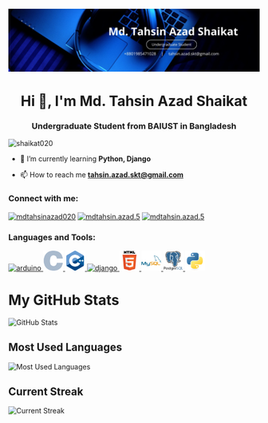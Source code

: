 ![logo](https://github.com/shaikat020/shaikat020/blob/main/logo.jpeg) 
<h1 align="center">Hi 👋, I'm Md. Tahsin Azad Shaikat</h1>
<h3 align="center">Undergraduate Student from BAIUST in Bangladesh</h3>

<p align="left"> <img src="https://komarev.com/ghpvc/?username=shaikat020&label=Profile%20views&color=0e75b6&style=flat" alt="shaikat020" /> </p>



- 🌱 I’m currently learning **Python, Django**

- 📫 How to reach me **tahsin.azad.skt@gmail.com**

<h3 align="left">Connect with me:</h3>
<p align="left">
<a href="https://linkedin.com/in/mdtahsinazad020" target="_blank"><img align="center" src="https://raw.githubusercontent.com/rahuldkjain/github-profile-readme-generator/master/src/images/icons/Social/linked-in-alt.svg" alt="mdtahsinazad020" height="30" width="40" /></a>
<a href="https://fb.com/mdtahsin.azad.5" target="_blank"><img align="center" src="https://raw.githubusercontent.com/rahuldkjain/github-profile-readme-generator/master/src/images/icons/Social/facebook.svg" alt="mdtahsin.azad.5" height="30" width="40" /></a>
<a href="https://instagram.com/mdtahsin.azad.5" target="_blank"><img align="center" src="https://raw.githubusercontent.com/rahuldkjain/github-profile-readme-generator/master/src/images/icons/Social/instagram.svg" alt="mdtahsin.azad.5" height="30" width="40" /></a>
</p>

<h3 align="left">Languages and Tools:</h3>
<p align="left"> <a href="https://www.arduino.cc/" target="_blank" rel="noreferrer"> <img src="https://cdn.worldvectorlogo.com/logos/arduino-1.svg" alt="arduino" width="40" height="40"/> </a> <a href="https://www.cprogramming.com/" target="_blank" rel="noreferrer"> <img src="https://raw.githubusercontent.com/devicons/devicon/master/icons/c/c-original.svg" alt="c" width="40" height="40"/> </a> <a href="https://www.w3schools.com/cpp/" target="_blank" rel="noreferrer"> <img src="https://raw.githubusercontent.com/devicons/devicon/master/icons/cplusplus/cplusplus-original.svg" alt="cplusplus" width="40" height="40"/> </a> <a href="https://www.djangoproject.com/" target="_blank" rel="noreferrer"> <img src="https://cdn.worldvectorlogo.com/logos/django.svg" alt="django" width="40" height="40"/> </a> <a href="https://www.w3.org/html/" target="_blank" rel="noreferrer"> <img src="https://raw.githubusercontent.com/devicons/devicon/master/icons/html5/html5-original-wordmark.svg" alt="html5" width="40" height="40"/> </a> <a href="https://www.mysql.com/" target="_blank" rel="noreferrer"> <img src="https://raw.githubusercontent.com/devicons/devicon/master/icons/mysql/mysql-original-wordmark.svg" alt="mysql" width="40" height="40"/> </a> <a href="https://www.postgresql.org" target="_blank" rel="noreferrer"> <img src="https://raw.githubusercontent.com/devicons/devicon/master/icons/postgresql/postgresql-original-wordmark.svg" alt="postgresql" width="40" height="40"/> </a> <a href="https://www.python.org" target="_blank" rel="noreferrer"> <img src="https://raw.githubusercontent.com/devicons/devicon/master/icons/python/python-original.svg" alt="python" width="40" height="40"/> </a> </p>

# My GitHub Stats  

<p align="left">
  <picture>
    <source media="(prefers-color-scheme: dark)" srcset="https://github-readme-stats.vercel.app/api?username=shaikat020&show_icons=true&theme=tokyonight&icon_color=FFD43B">
    <source media="(prefers-color-scheme: light)" srcset="https://github-readme-stats.vercel.app/api?username=shaikat020&show_icons=true&theme=light&icon_color=FFD43B&text_color=4B4B4B&bg_color=F8F9FA">
    <img src="https://github-readme-stats.vercel.app/api?username=shaikat020&show_icons=true&theme=light&icon_color=FFD43B&text_color=4B4B4B&bg_color=F8F9FA" 
         alt="GitHub Stats">
  </picture>
</p>


## Most Used Languages  
<p align="left">
  <picture>
    <!-- Dark mode: tokyonight -->
    <source media="(prefers-color-scheme: dark)" srcset="https://github-readme-stats.vercel.app/api/top-langs/?username=shaikat020&layout=compact&theme=tokyonight">
    <source media="(prefers-color-scheme: light)" srcset="https://github-readme-stats.vercel.app/api/top-langs/?username=shaikat020&layout=compact&theme=light&bg_color=F8F9FA&text_color=4B4B4B&title_color=333333">
    <img src="https://github-readme-stats.vercel.app/api/top-langs/?username=shaikat020&layout=compact&theme=light&bg_color=F8F9FA&text_color=4B4B4B&title_color=333333" 
         alt="Most Used Languages">
  </picture>
</p>

## Current Streak
<p align="left">
  <picture>
    <!-- Dark mode -->
    <source media="(prefers-color-scheme: dark)" srcset="https://github-readme-streak-stats.herokuapp.com/?user=shaikat020&theme=tokyonight">
    <!-- Light mode -->
    <source media="(prefers-color-scheme: light)" srcset="https://github-readme-streak-stats.herokuapp.com/?user=shaikat020&heme=light&bg_color=F8F9FA&text_color=4B4B4B&title_color=333333">
    <!-- Fallback for environments that don't support prefers-color-scheme -->
    <img src="https://github-readme-streak-stats.herokuapp.com/?user=shaikat020&heme=light&bg_color=F8F9FA&text_color=4B4B4B&title_color=333333" alt="Current Streak" />
  </picture>
</p>

